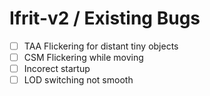 # Ifrit-v2 / Existing Bugs

- [ ] TAA Flickering for distant tiny objects
- [ ] CSM Flickering while moving
- [ ] Incorect startup
- [ ] LOD switching not smooth